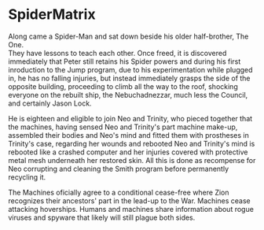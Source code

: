 SpiderMatrix
============

Along came a Spider-Man and sat down beside his older half-brother, The One.  
They have lessons to teach each other. Once freed, it is discovered immediately that Peter still retains his Spider
powers and during his first inroduction to the Jump program, due to his experimentation while plugged in, he has no falling injuries, but instead immediately grasps the side of the opposite building, proceeding to climb all the way to the roof, shocking everyone on the rebuilt ship, the Nebuchadnezzar, much less the Council, and certainly Jason Lock.  

He is eighteen and eligible to join Neo and Trinity, who pieced together that the machines, having sensed Neo and Trinity's part machine make-up, assembled their bodies and Neo's mind and fitted them with prostheses in Trinity's case, regarding her wounds and rebooted Neo and Trinity's mind is rebooted like a crashed computer and her injuries covered with protective metal mesh underneath her restored skin.  All this is done as recompense for Neo corrupting and cleaning the Smith program before permanently recycling it.  

The Machines oficially agree to a conditional cease-free where Zion recognizes their ancestors' part in the lead-up to the War.  Machines cease attacking hoverships.   Humans and machines share information about rogue viruses and spyware that likely will still plague both sides.
